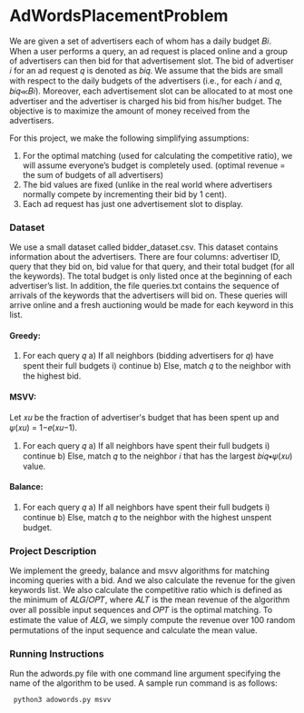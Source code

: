 # AdWordsPlacementProblem

We are given a set of advertisers each of whom has a daily budget 𝐵𝑖. When a user performs a query, an ad request is placed online and a group of advertisers can then bid for that advertisement slot. The bid of advertiser 𝑖 for an ad request 𝑞 is denoted as 𝑏𝑖𝑞. We assume that the bids are small with respect to the daily budgets of the advertisers (i.e., for each 𝑖 and 𝑞, 𝑏𝑖𝑞≪𝐵𝑖). Moreover, each advertisement slot can be allocated to at most one advertiser and the advertiser is charged his bid from his/her budget. The objective is to maximize the amount of money received from the advertisers.

For this project, we make the following simplifying assumptions:
1. For the optimal matching (used for calculating the competitive ratio), we will assume everyone’s budget is completely used. (optimal revenue = the sum of budgets of all advertisers)
2. The bid values are fixed (unlike in the real world where advertisers normally compete by incrementing their bid by 1 cent).
3. Each ad request has just one advertisement slot to display.

### Dataset
We use a small dataset called bidder_dataset.csv. This dataset contains information about the advertisers. There are four columns: advertiser ID, query that they bid on, bid value for that query, and their total budget (for all the keywords). The total budget is only listed once at the beginning of each advertiser’s list.
In addition, the file queries.txt contains the sequence of arrivals of the keywords that the advertisers will bid on. These queries will arrive online and a fresh auctioning would be made for each keyword in this list.

#### Greedy:
1) For each query 𝑞
  a) If all neighbors (bidding advertisers for 𝑞) have spent their full budgets
    i) continue
  b) Else, match 𝑞 to the neighbor with the highest bid.

#### MSVV:
Let 𝑥𝑢 be the fraction of advertiser's budget that has been spent up and 𝜓(𝑥𝑢) = 1−𝑒(𝑥𝑢−1).
1) For each query 𝑞
  a) If all neighbors have spent their full budgets
    i) continue
  b) Else, match 𝑞 to the neighbor 𝑖 that has the largest 𝑏𝑖𝑞∗𝜓(𝑥𝑢) value.

#### Balance:
1) For each query 𝑞
  a) If all neighbors have spent their full budgets
    i) continue
  b) Else, match 𝑞 to the neighbor with the highest unspent budget.
  
### Project Description 

We implement the greedy, balance and msvv algorithms for matching incoming queries with a bid. And we also calculate the revenue for the given keywords list. We also calculate the competitive ratio which is defined as the minimum of 𝐴𝐿𝐺/𝑂𝑃𝑇, where 𝐴𝐿𝑇 is the mean revenue of the algorithm over all possible input sequences and 𝑂𝑃𝑇 is the optimal matching. To estimate the value of 𝐴𝐿𝐺, we simply compute the revenue over 100 random permutations of the input sequence and calculate the mean value.

### Running Instructions 

Run the adwords.py file with one command line argument specifying the name of the algorithm to be used. A sample run command is as follows: 

``` python3 adowords.py msvv```
